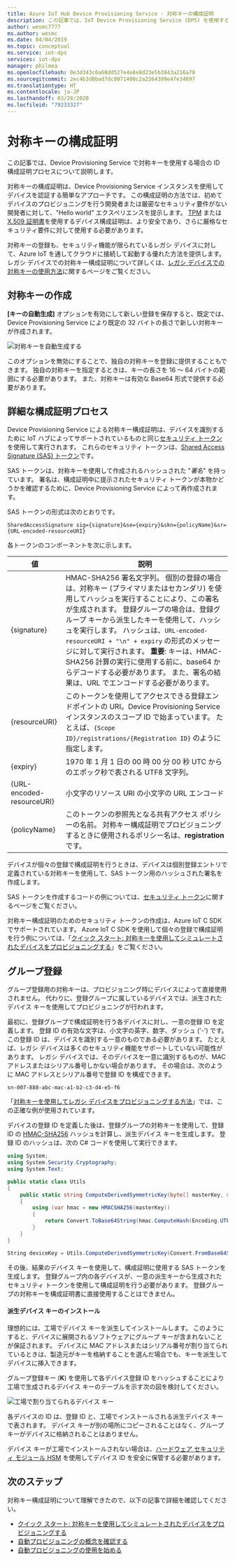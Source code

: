 ```yaml
---
title: Azure IoT Hub Device Provisioning Service - 対称キーの構成証明
description: この記事では、IoT Device Provisioning Service (DPS) を使用する対称キーの構成証明の概念について概説します。
author: wesmc7777
ms.author: wesmc
ms.date: 04/04/2019
ms.topic: conceptual
ms.service: iot-dps
services: iot-dps
manager: philmea
ms.openlocfilehash: 0e3d343c0a68dd527e4e8e8d23e5b3843a216a78
ms.sourcegitcommit: 2ec4b3d0bad7dc0071400c2a2264399e4fe34897
ms.translationtype: HT
ms.contentlocale: ja-JP
ms.lasthandoff: 03/28/2020
ms.locfileid: "79233327"
---
```

# <a name="symmetric-key-attestation"></a>対称キーの構成証明

この記事では、Device Provisioning Service で対称キーを使用する場合の ID 構成証明プロセスについて説明します。 

対称キーの構成証明は、Device Provisioning Service インスタンスを使用してデバイスを認証する簡単なアプローチです。 この構成証明の方法では、初めてデバイスのプロビジョニングを行う開発者または厳密なセキュリティ要件がない開発者に対して、"Hello world" エクスペリエンスを提示します。 [TPM](concepts-tpm-attestation.md) または [X.509 証明書](concepts-security.md#x509-certificates)を使用するデバイス構成証明は、より安全であり、さらに厳格なセキュリティ要件に対して使用する必要があります。

対称キーの登録も、セキュリティ機能が限られているレガシ デバイスに対して、Azure IoT を通してクラウドに接続して起動する優れた方法を提供します。 レガシ デバイスでの対称キー構成証明について詳しくは、[レガシ デバイスでの対称キーの使用方法](how-to-legacy-device-symm-key.md)に関するページをご覧ください。


## <a name="symmetric-key-creation"></a>対称キーの作成

**[キーの自動生成]** オプションを有効にして新しい登録を保存すると、既定では、Device Provisioning Service により既定の 32 バイトの長さで新しい対称キーが作成されます。

![対称キーを自動生成する](./media/concepts-symmetric-key-attestation/auto-generate-keys.png)

このオプションを無効にすることで、独自の対称キーを登録に提供することもできます。 独自の対称キーを指定するときは、キーの長さを 16 ～ 64 バイトの範囲にする必要があります。 また、対称キーは有効な Base64 形式で提供する必要があります。



## <a name="detailed-attestation-process"></a>詳細な構成証明プロセス

Device Provisioning Service による対称キー構成証明は、デバイスを識別するために IoT ハブによってサポートされているものと同じ[セキュリティ トークン](../iot-hub/iot-hub-devguide-security.md#security-token-structure)を使用して実行されます。 これらのセキュリティ トークンは、[Shared Access Signature (SAS) トークン](../service-bus-messaging/service-bus-sas.md)です。 

SAS トークンは、対称キーを使用して作成されるハッシュされた "*署名*" を持っています。 署名は、構成証明中に提示されたセキュリティ トークンが本物かどうかを確認するために、Device Provisioning Service によって再作成されます。

SAS トークンの形式は次のとおりです。

`SharedAccessSignature sig={signature}&se={expiry}&skn={policyName}&sr={URL-encoded-resourceURI}`

各トークンのコンポーネントを次に示します。

| 値 | 説明 |
| --- | --- |
| {signature} |HMAC-SHA256 署名文字列。 個別の登録の場合は、対称キー (プライマリまたはセカンダリ) を使用してハッシュを実行することにより、この署名が生成されます。 登録グループの場合は、登録グループ キーから派生したキーを使用して、ハッシュを実行します。 ハッシュは、`URL-encoded-resourceURI + "\n" + expiry` の形式のメッセージに対して実行されます。 **重要**: キーは、HMAC-SHA256 計算の実行に使用する前に、base64 からデコードする必要があります。 また、署名の結果は、URL でエンコードする必要があります。 |
| {resourceURI} |このトークンを使用してアクセスできる登録エンドポイントの URI。Device Provisioning Service インスタンスのスコープ ID で始まっています。 たとえば、`{Scope ID}/registrations/{Registration ID}` のように指定します。 |
| {expiry} |1970 年 1 月 1 日の 00 時 00 分 00 秒 UTC からのエポック秒で表される UTF8 文字列。 |
| {URL-encoded-resourceURI} |小文字のリソース URI の小文字の URL エンコード |
| {policyName} |このトークンの参照先となる共有アクセス ポリシーの名前。 対称キー構成証明でプロビジョニングするときに使用されるポリシー名は、**registration** です。 |

デバイスが個々の登録で構成証明を行うときは、デバイスは個別登録エントリで定義されている対称キーを使用して、SAS トークン用のハッシュされた署名を作成します。

SAS トークンを作成するコードの例については、[セキュリティ トークン](../iot-hub/iot-hub-devguide-security.md#security-token-structure)に関するページをご覧ください。

対称キー構成証明のためのセキュリティ トークンの作成は、Azure IoT C SDK でサポートされています。 Azure IoT C SDK を使用して個々の登録で構成証明を行う例については、「[クイック スタート: 対称キーを使用してシミュレートされたデバイスをプロビジョニングする](quick-create-simulated-device-symm-key.md)」をご覧ください。


## <a name="group-enrollments"></a>グループ登録

グループ登録用の対称キーは、プロビジョニング時にデバイスによって直接使用されません。 代わりに、登録グループに属しているデバイスでは、派生されたデバイス キーを使用してプロビジョニングが行われます。 

最初に、登録グループで構成証明を行う各デバイスに対し、一意の登録 ID を定義します。 登録 ID の有効な文字は、小文字の英字、数字、ダッシュ ('-') です。 この登録 ID は、デバイスを識別する一意のものである必要があります。 たとえば、レガシ デバイスは多くのセキュリティ機能をサポートしていない可能性があります。 レガシ デバイスでは、そのデバイスを一意に識別するものが、MAC アドレスまたはシリアル番号しかない場合があります。 その場合は、次のように MAC アドレスとシリアル番号で登録 ID を構成できます。

```
sn-007-888-abc-mac-a1-b2-c3-d4-e5-f6
```

「[対称キーを使用してレガシ デバイスをプロビジョニングする方法](how-to-legacy-device-symm-key.md)」では、この正確な例が使用されています。

デバイスの登録 ID を定義した後は、登録グループの対称キーを使用して、登録 ID の [HMAC-SHA256](https://wikipedia.org/wiki/HMAC) ハッシュを計算し、派生デバイス キーを生成します。 登録 ID のハッシュは、次の C# コードを使用して実行できます。

```csharp
using System; 
using System.Security.Cryptography; 
using System.Text;  

public static class Utils 
{ 
    public static string ComputeDerivedSymmetricKey(byte[] masterKey, string registrationId) 
    { 
        using (var hmac = new HMACSHA256(masterKey)) 
        { 
            return Convert.ToBase64String(hmac.ComputeHash(Encoding.UTF8.GetBytes(registrationId))); 
        } 
    } 
} 
```

```csharp
String deviceKey = Utils.ComputeDerivedSymmetricKey(Convert.FromBase64String(masterKey), registrationId);
```

その後、結果のデバイス キーを使用して、構成証明に使用する SAS トークンを生成します。 登録グループ内の各デバイスが、一意の派生キーから生成されたセキュリティ トークンを使用して構成証明を行う必要があります。 登録グループの対称キーを構成証明書に直接使用することはできません。

#### <a name="installation-of-the-derived-device-key"></a>派生デバイス キーのインストール

理想的には、工場でデバイス キーを派生してインストールします。 このようにすると、デバイスに展開されるソフトウェアにグループ キーが含まれないことが保証されます。 デバイスに MAC アドレスまたはシリアル番号が割り当てられているときは、製造元がキーを格納することを選んだ場合でも、キーを派生してデバイスに挿入できます。

グループ登録キー (**K**) を使用して各デバイス登録 ID をハッシュすることにより工場で生成されるデバイス キーのテーブルを示す次の図を検討してください。 

![工場で割り当てられるデバイス キー](./media/concepts-symmetric-key-attestation/key-diversification.png)

各デバイスの ID は、登録 ID と、工場でインストールされる派生デバイス キーで表されます。 デバイス キーが別の場所にコピーされることはなく、グループ キーがデバイスに格納されることはありません。

デバイス キーが工場でインストールされない場合は、[ハードウェア セキュリティ モジュール HSM](concepts-security.md#hardware-security-module) を使用してデバイス ID を安全に保管する必要があります。

## <a name="next-steps"></a>次のステップ

対称キー構成証明について理解できたので、以下の記事で詳細を確認してください。

* [クイック スタート: 対称キーを使用してシミュレートされたデバイスをプロビジョニングする](quick-create-simulated-device-symm-key.md)
* [自動プロビジョニングの概念を確認する](./concepts-auto-provisioning.md)
* [自動プロビジョニングの使用を始める](./quick-setup-auto-provision.md) 
